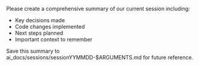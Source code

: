 Please create a comprehensive summary of our current session including:
- Key decisions made
- Code changes implemented  
- Next steps planned
- Important context to remember

Save this summary to ai_docs/sessions/sessionYYMMDD-$ARGUMENTS.md for future reference.